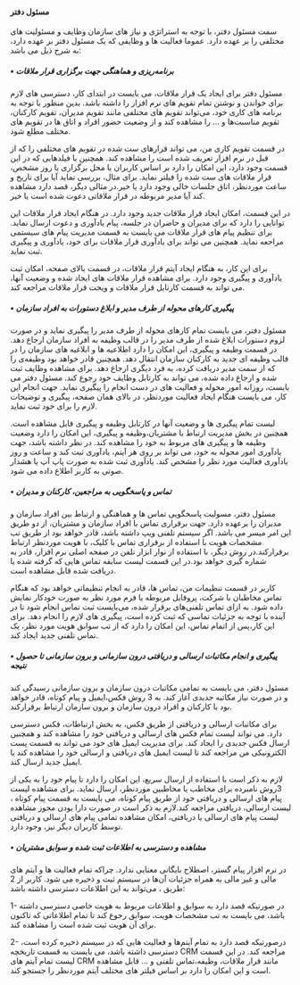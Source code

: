 


#### مسئول دفتر


سمت مسئول دفتر، با توجه به استراتژی و نیاز های سازمان وظایف و مسئولیت های مختلفی را  بر عهده دارد. عموما  فعالیت ها و وظایفی که یک مسئول دفتر بر عهده دارد، به شرح ذیل می باشد:


##### •	برنامه‌ریزی و هماهنگی جهت برگزاری قرار ملاقات


مسئول دفتر برای ایجاد یک قرار ملاقات، می بایست در ابتدای کار، دسترسی های لازم برای خواندن و نوشتن تمام تقویم های نرم افزار را داشته باشد. بدین منظور با توجه به برنامه های کاری خود، می‌تواند تقویم های مختلفی مانند تقویم مدیران، تقویم کارکنان، تقویم مناسبت‌ها و ... را مشاهده کند و از وضعیت حضور افراد و اتاق ها در تقویم های مختلف مطلع شود.


در قسمت تقویم کاری من، می تواند قرارهای ست شده در تقویم های مختلفی را که از قبل در نرم افزار تعریف شده است را مشاهده کند. همچنین با فیلدهایی که در این قسمت وجود دارد، این امکان را دارد بر اساس کاربران یا محل برگزاری یا روز مشخص، قرار ملاقات های ست شده را فیلتر نماید. برای مثال، بررسی نماید آیا برای تاریخ و ساعت موردنظر، اتاق جلسات خالی وجود دارد یا خیر.در مثالی دیگر، قصد دارد مشاهده کند آیا مدیر مربوطه در قرار ملاقاتی دعوت شده است یا خیر.



در این قسمت، امکان ایجاد قرار ملاقات جدید وجود دارد. در هنگام ایجاد قرار ملاقات این توانایی را دارد که برای مدیران و حاضران در جلسه، پیام یادآوری و دعوت ارسال نماید. برای تنظیم پیام های قرار ملاقات می بایست به قسمت مدیریت پیام های سیستمی مراجعه نماید. همچنین می تواند برای یادآوری قرار ملاقات برای خود، یادآوری و پیگیری ثبت نماید.


برای این کار، به هنگام ایجاد آیتم قرار ملاقات، در قسمت بالای صفحه، امکان ثبت یادآوری و پیگیری وجود دارد.
برای مشاهده قرار ملاقات های ایجاد شده و وضعیت آنها، می تواند به  قسمت کارتابل قرار ملاقات و ویجت قرار ملاقات مراجعه کند.


##### •	پیگیری کارهای محوله از طرف مدیر و ابلاغ دستورات به افراد سازمان


مسئول دفتر، می بایست تمام کارهای محوله از طرف مدیر را پیگیری نماید و در صورت لزوم دستورات ابلاغ شده از طرف مدیر را در قالب وظیفه به افراد سازمان ارجاع دهد.
در قسمت وظیفه و پیگیری، این امکان را دارد اطلاعیه ها و ابلاغیه های سازمان را در قالب وظیفه ای جدید به کارکنان سازمان انتقال دهد. همچنین قادر خواهد بود وظیفه‌ی را که از سمت مدیر دریافت کرده، به فرد دیگری ارجاع دهد.
برای مشاهده وظایف ثبت شده و ارجاع داده شده، می تواند به کارتابل وظایف خود رجوع کند.
مسئول دفتر می بایست، روزانه  امور محوله و فعالیت های در دست انجام را پیگیری نماید. جهت انجام این کار، می بایست هنگام ایجاد فعالیت موردنظر، در بالای همان صفحه، پیگیری و توضیحات لازم را برای خود ثبت نماید.



لیست تمام پیگیری ها و وضعیت آنها در کارتابل وظیفه و پیگیری قابل مشاهده است. همچنین در بخش مدیریت ارتباط با مشتریان،وظیفه و پیگیری، این امکان را دارد وضعیت وظیفه ها و پیگیری های مربوط به خود را مشاهده کند.
در نظر داشته باشد، جهت یادآوری امور محوله به خود، می تواند بر روی هر آیتم، یادآوری ثبت کند و ساعت و روز یادآوری فعالیت مورد نظر را مشخص کند. یادآوری ثبت شده به صورت پاپ آپ یا هشدار صوتی به کاربر اطلاع داده می شود.


##### •	تماس و پاسخگویی به مراجعین، کارکنان و مدیران


مسئول دفتر، مسولیت پاسخگویی تماس ها و هماهنگی و ارتباط بین افراد سازمان و مدیران را برعهده دارد.
جهت برقراری تماس با افراد سازمان و مشتریان، از دو طریق این امر میسر می باشد. اگر سیستم تلفنی ویپ داشته باشد، قادر خواهد بود از طریق تب مشخصات هویت با استفاده از برقراری تماس با کلیک، با هویت موردنظر ارتباط برقرارکند.در روش دیگر، با استفاده از نوار ابزار تلفن در صفحه اصلی نرم افزار، قادر به شماره گیری خواهد بود.در این قسمت لیست سابقه تماس هایی که گرفته شده یا دریافت شده قابل مشاهده است.

کاربر در قسمت تنظیمات من، تماس ها، قادر به انجام تنظیماتی خواهد بود که هنگام تماس مخاطبان با شرکت، پروفایل مربوطه یا فرم مورد نظر به صورت خودکار نمایش داده شود.
به ازای تماس تلفنی‌های برقرار شده، می‌بایست ثبت تماس انجام شود تا در آینده با توجه به جزئیات تماسی که ثبت کرده است، پیگیری های لازم را انجام دهد. برای این کار،پس از اتمام تماس، این امکان را دارد که از تب سوابق هویت مورد نظر، یک تماس تلفنی جدید ایجاد کند.



##### •	پیگیری و انجام مکاتبات ارسالی و دریافتی درون سازمانی و برون سازمانی تا حصول نتیجه


مسئول دفتر، می بایست به تمامی مکاتبات درون سازمان و برون سازمانی رسیدگی کند و در صورت نیاز مکاتبه جدیدی آغاز کند. به 3 روش فکس،ایمیل و پیام کوتاه، قادر خواهد بود با کارکنان و افراد درون سازمان و برون سازمان ارتباط برقرارکند.

برای مکاتبات ارسالی و دریافتی از طریق فکس، به بخش ارتباطات، فکس دسترسی دارد. می تواند لیست تمام فکس های ارسالی و دریافتی خود را مشاهده کند و همچنین ارسال فکس جدیدی را ایجاد کند. برای مدیریت ایمیل های خود می تواند به قسمت پست الکترونیکی من مراجعه کند تا لیست ایمیل های دریافتی و ارسالی خود را مشاهده کند یا ایمیل جدید ارسال کند.

 لازم به ذکر است با استفاده از ارسال سریع، این امکان را دارد تا پیام خود را به یکی از 3روش نامبرده برای مخاطب یا مخاطبین موردنظر، ارسال نماید. برای مشاهده لیست پیام های ارسالی و دریافتی خود از طریق پیام کوتاه، می بایست به قسمت پیام کوتاه ، لیست ارسالی، دریافتی مراجعه کند.لازم به ذکر است در صورت دارا بودن مجوز مشاهده لیست پیام های ارسالی یا دریافتی، امکان مشاهده تمامی پیام های ارسالی و دریافتی توسط کاربران دیگر نیز، وجود دارد.
 
 
 
##### •	مشاهده و دسترسی به اطلاعات ثبت شده و سوابق مشتریان



در نرم افزار پیام گستر، اصطلاح بایگانی معنایی ندارد. چراکه تمام فعالیت ها و آیتم های مالی و غیر مالی به همراه جزئیات آن‌ها در سیستم ثبت و ذخیره می شود.
کاربر از 2 طریق ، می‌تواند به این اطلاعات دسترسی داشته باشد:


1-	در صورتیکه قصد دارد  به سوابق و اطلاعات مربوط به هویت خاصی دسترسی داشته باشد، می بایست به تب مشخصات هویت، سوابق رجوع کند تا تمام اطلاعاتی که تاکنون برای آن هویت ثبت شده است را مشاهده کند.


2-	درصورتیکه قصد دارد به تمام آیتم‌ها و فعالیت هایی که در سیستم ذخیره کرده است، دسترسی داشته باشد،   می بایست به قسمت تاریخچه CRM مراجعه کند. در این قسمت لیست تمام آیتم های CRM مانند قرار ملاقات، وظیفه،تماس تلفنی و ... قابل مشاهده است و این امکان را دارد بر اساس فیلتر های مختلف آیتم موردنظر را جستجو کند.
